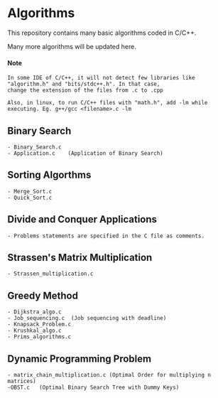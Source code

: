 # Algorithms

This repository contains many basic algorithms coded in C/C++.

Many more algorithms will be updated here.

#### Note
    In some IDE of C/C++, it will not detect few libraries like "algorithm.h" and "bits/stdc++.h". In that case, 
    change the extension of the files from .c to .cpp
    
    Also, in linux, to run C/C++ files with "math.h", add -lm while executing. Eg. g++/gcc <filename>.c -lm


    

## Binary Search
    
    - Binary_Search.c
    - Application.c    (Application of Binary Search)
    
## Sorting Algorthms
    
    - Merge_Sort.c
    - Quick_Sort.c
    
## Divide and Conquer Applications

    - Problems statements are specified in the C file as comments.
    
## Strassen's Matrix Multiplication
    
    - Strassen_multiplication.c
    
## Greedy Method
    
    - Dijkstra_algo.c
    - Job_sequencing.c  (Job sequencing with deadline)
    - Knapsack_Problem.c
    - Krushkal_algo.c
    - Prims_algorithms.c

## Dynamic Programming Problem

    - matrix_chain_multiplication.c (Optimal Order for multiplying n matrices)
    -OBST.c   (Optimal Binary Search Tree with Dummy Keys)
    
